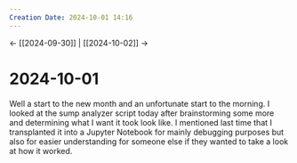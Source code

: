 ```yaml
---
Creation Date: 2024-10-01 14:16
---
```


<- [[2024-09-30]] | [[2024-10-02]]  ->

# 2024-10-01
Well a start to the new month and an unfortunate start to the morning. I looked at the sump analyzer script today after brainstorming some more and determining what I want it took look like. I mentioned last time that I transplanted it into a Jupyter Notebook for mainly debugging purposes but also for easier understanding for someone else if they wanted to take a look at how it worked.
